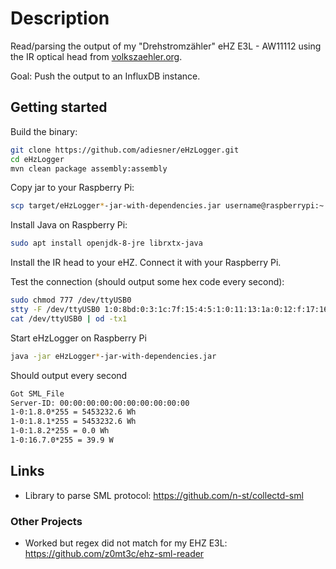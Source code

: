 # Description

Read/parsing the output of my "Drehstromzähler" eHZ E3L - AW11112 using the IR optical head from [volkszaehler.org](http://wiki.volkszaehler.org/hardware/controllers/ir-schreib-lesekopf).

Goal: Push the output to an InfluxDB instance. 

## Getting started

Build the binary:
```bash
git clone https://github.com/adiesner/eHzLogger.git
cd eHzLogger
mvn clean package assembly:assembly
```

Copy jar to your Raspberry Pi:
```bash
scp target/eHzLogger*-jar-with-dependencies.jar username@raspberrypi:~
```

Install Java on Raspberry Pi:
```bash
sudo apt install openjdk-8-jre librxtx-java
```

Install the IR head to your eHZ. Connect it with your Raspberry Pi.

Test the connection (should output some hex code every second):
```bash
sudo chmod 777 /dev/ttyUSB0
stty -F /dev/ttyUSB0 1:0:8bd:0:3:1c:7f:15:4:5:1:0:11:13:1a:0:12:f:17:16:0:0:0:0:0:0:0:0:0:0:0:0:0:0:0:0
cat /dev/ttyUSB0 | od -tx1
```

Start eHzLogger on Raspberry Pi
```bash
java -jar eHzLogger*-jar-with-dependencies.jar
```

Should output every second
```bash
Got SML_File
Server-ID: 00:00:00:00:00:00:00:00:00:00
1-0:1.8.0*255 = 5453232.6 Wh
1-0:1.8.1*255 = 5453232.6 Wh
1-0:1.8.2*255 = 0.0 Wh
1-0:16.7.0*255 = 39.9 W

```

## Links
* Library to parse SML protocol: https://github.com/n-st/collectd-sml

### Other Projects
* Worked but regex did not match for my EHZ E3L: https://github.com/z0mt3c/ehz-sml-reader